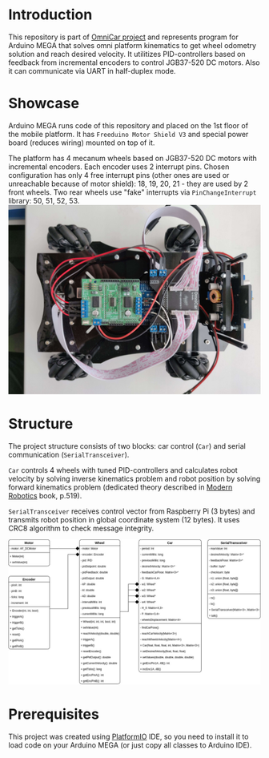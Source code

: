 # Introduction
This repository is part of [OmniCar project](https://divelix.github.io/OmniCar/) and represents program for Arduino MEGA that solves omni platform kinematics to get wheel odometry solution and reach desired velocity. It utilitizes PID-controllers based on feedback from incremental encoders to control JGB37-520 DC motors. Also it can communicate via UART in half-duplex mode.

# Showcase
Arduino MEGA runs code of this repository and placed on the 1st floor of the mobile platform. It has `Freeduino Motor Shield V3` and special power board (reduces wiring) mounted on top of it.

The platform has 4 mecanum wheels based on JGB37-520 DC motors with incremental encoders. Each encoder uses 2 interrupt pins.
Chosen configuration has only 4 free interrupt pins (other ones are used or unreachable because of motor shield): 18, 19, 20, 21 - they are used by 2 front wheels. Two rear wheels use "fake" interrupts via `PinChangeInterrupt` library: 50, 51, 52, 53.
![First floor of the platform](res/first_floor.jpg)

# Structure
The project structure consists of two blocks: car control (`Car`) and serial communication (`SerialTransceiver`).

`Car` controls 4 wheels with tuned PID-controllers and calculates robot velocity by solving inverse kinematics problem and robot position by solving forward kinematics problem (dedicated theory described in [Modern Robotics](http://hades.mech.northwestern.edu/images/7/7f/MR.pdf) book, p.519).

`SerialTransceiver` receives control vector from Raspberry Pi (3 bytes) and transmits robot position in global coordinate system (12 bytes). It uses CRC8 algorithm to check message integrity.

![UML diagram of GUI](res/UML.jpg)

# Prerequisites
This project was created using [PlatformIO](https://platformio.org/) IDE, so you need to install it to load code on your Arduino MEGA (or just copy all classes to Arduino IDE).
